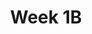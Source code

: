 ---
published: true
layout: post
title: Week 1B
category: 
  - ahac
  - Advanced HTML & CSS
tag: "AHAC"
name: "week1b"
---